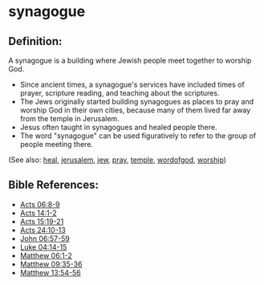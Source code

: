 # synagogue #

## Definition: ##

A synagogue is a building where Jewish people meet together to worship God.

 * Since ancient times, a synagogue's services have included times of prayer, scripture reading, and teaching about the scriptures.
 * The Jews originally started building synagogues as places to pray and worship God in their own cities, because many of them lived far away from the temple in Jerusalem.
 * Jesus often taught in synagogues and healed people there.
 * The word "synagogue" can be used figuratively to refer to the group of people meeting there. 

(See also: [heal](../other/heal.md), [jerusalem](../other/jerusalem.md), [jew](../other/jew.md), [pray](../other/pray.md), [temple](../kt/temple.md), [wordofgod](../kt/wordofgod.md), [worship](../kt/worship.md))

## Bible References: ##

* [Acts 06:8-9](https://door43.org/en/bible/notes/act/06/08)
* [Acts 14:1-2](https://door43.org/en/bible/notes/act/14/01)
* [Acts 15:19-21](https://door43.org/en/bible/notes/act/15/19)
* [Acts 24:10-13](https://door43.org/en/bible/notes/act/24/10)
* [John 06:57-59](https://door43.org/en/bible/notes/jhn/06/57)
* [Luke 04:14-15](https://door43.org/en/bible/notes/luk/04/14)
* [Matthew 06:1-2](https://door43.org/en/bible/notes/mat/06/01)
* [Matthew 09:35-36](https://door43.org/en/bible/notes/mat/09/35)
* [Matthew 13:54-56](https://door43.org/en/bible/notes/mat/13/54)

